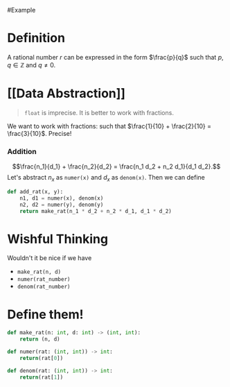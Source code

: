 #Example 
# Definition
A rational number $r$ can be expressed in the form $\frac{p}{q}$ such that $p, q \in \mathbb{Z}$ and $q \neq 0$.
# [[Data Abstraction]]
> `float` is imprecise. It is better to work with fractions.

We want to work with fractions: such that $\frac{1}{10} + \frac{2}{10} = \frac{3}{10}$. Precise!
### Addition
$$\frac{n_1}{d_1} + \frac{n_2}{d_2} = \frac{n_1 d_2 + n_2 d_1}{d_1 d_2}.$$
Let's abstract $n_x$ as `numer(x)` and $d_x$ as `denom(x)`.
Then we can define
```python
def add_rat(x, y):
	n1, d1 = numer(x), denom(x)
	n2, d2 = numer(y), denom(y)
	return make_rat(n_1 * d_2 + n_2 * d_1, d_1 * d_2)
```
# Wishful Thinking
Wouldn't it be nice if we have 
- `make_rat(n, d)`
- `numer(rat_number)`
- `denom(rat_number)`
# Define them!
```python
def make_rat(n: int, d: int) -> (int, int):
	return (n, d)

def numer(rat: (int, int)) -> int:
	return(rat[0])

def denom(rat: (int, int)) -> int:
	return(rat[1])
```